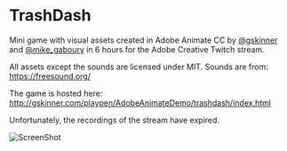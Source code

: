 # TrashDash
Mini game with visual assets created in Adobe Animate CC by [@gskinner](https://twitter.com/gskinner) and [@mike_gaboury](https://twitter.com/mike_gaboury) in 6 hours for the Adobe Creative Twitch stream.

All assets except the sounds are licensed under MIT. Sounds are from:
https://freesound.org/

The game is hosted here:
http://gskinner.com/playpen/AdobeAnimateDemo/trashdash/index.html

Unfortunately, the recordings of the stream have expired.

![ScreenShot](https://raw.githubusercontent.com/CreateJS/AdobeAnimateDemo/master/TrashDash/README_1.jpg)